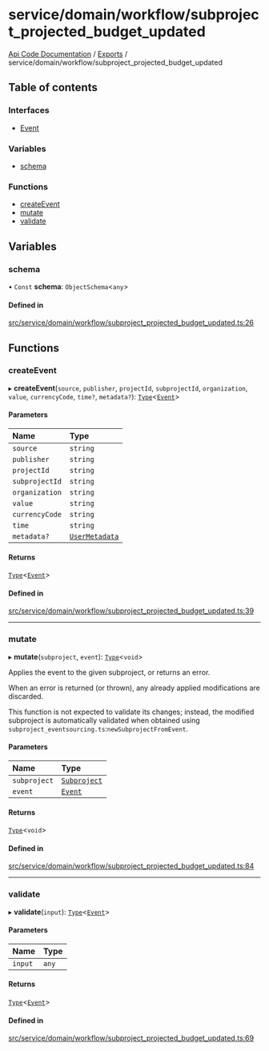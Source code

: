 # service/domain/workflow/subproject\_projected\_budget\_updated
 
[Api Code Documentation](../README.md) / [Exports](../modules.md) / service/domain/workflow/subproject\_projected\_budget\_updated

## Table of contents

### Interfaces

- [Event](../interfaces/service_domain_workflow_subproject_projected_budget_updated.Event.md)

### Variables

- [schema](service_domain_workflow_subproject_projected_budget_updated.md#schema)

### Functions

- [createEvent](service_domain_workflow_subproject_projected_budget_updated.md#createevent)
- [mutate](service_domain_workflow_subproject_projected_budget_updated.md#mutate)
- [validate](service_domain_workflow_subproject_projected_budget_updated.md#validate)

## Variables

### schema

• `Const` **schema**: `ObjectSchema`<`any`\>

#### Defined in

[src/service/domain/workflow/subproject_projected_budget_updated.ts:26](https://github.com/openkfw/TruBudget/blob/aca360d/api/src/service/domain/workflow/subproject_projected_budget_updated.ts#L26)

## Functions

### createEvent

▸ **createEvent**(`source`, `publisher`, `projectId`, `subprojectId`, `organization`, `value`, `currencyCode`, `time?`, `metadata?`): [`Type`](result.md#type)<[`Event`](../interfaces/service_domain_workflow_subproject_projected_budget_updated.Event.md)\>

#### Parameters

| Name | Type |
| :------ | :------ |
| `source` | `string` |
| `publisher` | `string` |
| `projectId` | `string` |
| `subprojectId` | `string` |
| `organization` | `string` |
| `value` | `string` |
| `currencyCode` | `string` |
| `time` | `string` |
| `metadata?` | [`UserMetadata`](service_domain_metadata.md#usermetadata) |

#### Returns

[`Type`](result.md#type)<[`Event`](../interfaces/service_domain_workflow_subproject_projected_budget_updated.Event.md)\>

#### Defined in

[src/service/domain/workflow/subproject_projected_budget_updated.ts:39](https://github.com/openkfw/TruBudget/blob/aca360d/api/src/service/domain/workflow/subproject_projected_budget_updated.ts#L39)

___

### mutate

▸ **mutate**(`subproject`, `event`): [`Type`](result.md#type)<`void`\>

Applies the event to the given subproject, or returns an error.

When an error is returned (or thrown), any already applied modifications are
discarded.

This function is not expected to validate its changes; instead, the modified
subproject is automatically validated when obtained using
`subproject_eventsourcing.ts`:`newSubprojectFromEvent`.

#### Parameters

| Name | Type |
| :------ | :------ |
| `subproject` | [`Subproject`](../interfaces/service_domain_workflow_subproject.Subproject.md) |
| `event` | [`Event`](../interfaces/service_domain_workflow_subproject_projected_budget_updated.Event.md) |

#### Returns

[`Type`](result.md#type)<`void`\>

#### Defined in

[src/service/domain/workflow/subproject_projected_budget_updated.ts:84](https://github.com/openkfw/TruBudget/blob/aca360d/api/src/service/domain/workflow/subproject_projected_budget_updated.ts#L84)

___

### validate

▸ **validate**(`input`): [`Type`](result.md#type)<[`Event`](../interfaces/service_domain_workflow_subproject_projected_budget_updated.Event.md)\>

#### Parameters

| Name | Type |
| :------ | :------ |
| `input` | `any` |

#### Returns

[`Type`](result.md#type)<[`Event`](../interfaces/service_domain_workflow_subproject_projected_budget_updated.Event.md)\>

#### Defined in

[src/service/domain/workflow/subproject_projected_budget_updated.ts:69](https://github.com/openkfw/TruBudget/blob/aca360d/api/src/service/domain/workflow/subproject_projected_budget_updated.ts#L69)
